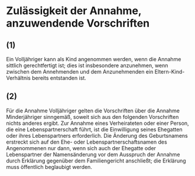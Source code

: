 # Zulässigkeit der Annahme, anzuwendende Vorschriften



## (1)

 Ein Volljähriger kann als Kind angenommen werden, wenn die Annahme sittlich gerechtfertigt ist; dies ist insbesondere anzunehmen, wenn zwischen dem Annehmenden und dem Anzunehmenden ein Eltern-Kind-Verhältnis bereits entstanden ist.

## (2)

 Für die Annahme Volljähriger gelten die Vorschriften über die Annahme Minderjähriger sinngemäß, soweit sich aus den folgenden Vorschriften nichts anderes ergibt. Zur Annahme eines Verheirateten oder einer Person, die eine Lebenspartnerschaft führt, ist die Einwilligung seines Ehegatten oder ihres Lebenspartners erforderlich. Die Änderung des Geburtsnamens erstreckt sich auf den Ehe- oder Lebenspartnerschaftsnamen des Angenommenen nur dann, wenn sich auch der Ehegatte oder Lebenspartner der Namensänderung vor dem Ausspruch der Annahme durch Erklärung gegenüber dem Familiengericht anschließt; die Erklärung muss öffentlich beglaubigt werden. 

